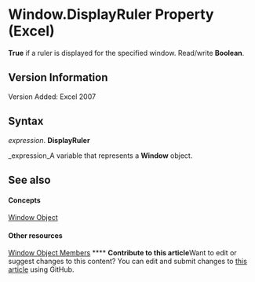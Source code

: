 
# Window.DisplayRuler Property (Excel)

 **True** if a ruler is displayed for the specified window. Read/write **Boolean**.


## Version Information

Version Added: Excel 2007 


## Syntax

 _expression_. **DisplayRuler**

 _expression_A variable that represents a  **Window** object.


## See also


#### Concepts


 [Window Object](8591b1ad-76f8-14e2-9120-406b65093f5a.md)
#### Other resources


 [Window Object Members](f11db427-24a4-041c-2fd5-03ce73ae6c16.md)
****   **Contribute to this article**Want to edit or suggest changes to this content? You can edit and submit changes to  [this article](https://github.com/jhershey00/VBA_Excel_Test/OpenXMLCon/articles/16cf207e-6d11-2689-9b04-5f9b9a65d848.md) using GitHub.

